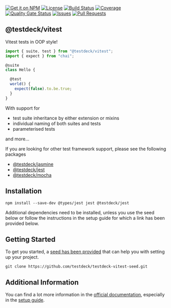 [![Get it on NPM](https://img.shields.io/npm/v/@testdeck/vitest.svg)](https://www.npmjs.com/package/@testdeck/vitest)
[![License](https://img.shields.io/badge/License-Apache_2.0-blue.svg)](https://opensource.org/licenses/Apache-2.0)
[![Build Status](https://github.com/testdeck/testdeck/actions/workflows/ci.yml/badge.svg)](https://github.com/testdeck/testdeck/actions/workflows/ci.yml)
[![Coverage](https://sonarcloud.io/api/project_badges/measure?project=testdeck_vitest&metric=coverage)](https://sonarcloud.io/summary/new_code?id=testdeck_vitest)
[![Quality Gate Status](https://sonarcloud.io/api/project_badges/measure?project=testdeck_vitest&metric=alert_status)](https://sonarcloud.io/summary/new_code?id=testdeck_vitest)
[![Issues](https://img.shields.io/github/issues/testdeck/testdeck/@testdeck/vitest)](https://github.com/testdeck/testdeck/issues)
[![Pull Requests](https://img.shields.io/github/issues-pr/testdeck/testdeck/@testdeck/vitest)](https://github.com/testdeck/testdeck/pulls)

## @testdeck/vitest

Vitest tests in OOP style!

```TypeScript
import { suite, test } from "@testdeck/vitest";
import { expect } from "chai";

@suite
class Hello {

  @test
  world() {
    expect(false).to.be.true;
  }
}
```

With support for

- test suite inheritance by either extension or mixins
- individual naming of both suites and tests
- parameterised tests

and more...

If you are looking for other test framework support, please see the following packages

- [@testdeck/jasmine](https://npmjs.com/package/@testdeck/jasmine)
- [@testdeck/jest](https://npmjs.com/package/@testdeck/jest)
- [@testdeck/mocha](https://npmjs.com/package/@testdeck/mocha)

## Installation

```shell
npm install --save-dev @types/jest jest @testdeck/jest
```

Additional dependencies need to be installed, unless you use the seed below or follow the instructions in the setup
guide for which a link has been provided below.

## Getting Started

To get you started, a [seed has been provided](https://github.com/testdeck/testdeck-vitest-seed) that can help you with
setting up your project.

```shell
git clone https://github.com/testdeck/testdeck-vitest-seed.git
```

## Additional Information

You can find a lot more information in the [official documentation](https://testdeck.org/), especially in the
[setup guide](https://testdeck.org/pages/guide/setup).
